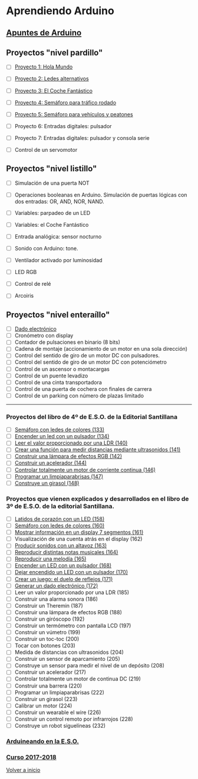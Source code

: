 # Aprendiendo Arduino

## [Apuntes de Arduino](https://angelmicelti.github.io/4ESO/ARD/index.html)

## Proyectos "nivel pardillo"
- [ ] [Proyecto 1: Hola Mundo](led_blink.md)
- [ ] [Proyecto 2: Ledes alternativos](ledes_alternativos.md)
- [ ] [Proyecto 3: El Coche Fantástico](kitt.md)
- [ ] [Proyecto 4: Semáforo para tráfico rodado](semáforo_v.md)
- [ ] [Proyecto 5: Semáforo para vehículos y peatones](semáforo_vp.md)
- [ ] Proyecto 6: Entradas digitales: pulsador
- [ ] Proyecto 7: Entradas digitales: pulsador y consola serie
- [ ] Control de un servomotor



## Proyectos "nivel listillo"
- [ ] Simulación de una puerta NOT
- [ ] Operaciones booleanas en Arduino. Simulación de puertas lógicas con dos entradas: OR, AND, NOR, NAND.
- [ ] Variables: parpadeo de un LED
- [ ] Variables: el Coche Fantástico
- [ ] Entrada analógica: sensor nocturno
- [ ] Sonido con Arduino: tone.
- [ ] Ventilador activado por luminosidad
- [ ] LED RGB
- [ ] Control de relé
- [ ] Arcoiris





## Proyectos "nivel enteraíllo"

- [ ] [Dado electrónico](dado_electrónico.md)
- [ ] Cronómetro con display
- [ ] Contador de pulsaciones en binario (8 bits)
- [ ] Cadena de montaje (accionamiento de un motor en una sola dirección)
- [ ] Control del sentido de giro de un motor DC con pulsadores.
- [ ] Control del sentido de giro de un motor DC con potenciómetro
- [ ] Control de un ascensor o montacargas
- [ ] Control de un puente levadizo
- [ ] Control de una cinta transportadora
- [ ] Control de una puerta de cochera con finales de carrera
- [ ] Control de un parking con número de plazas limitado

---

### Proyectos del libro de 4º de E.S.O. de la Editorial Santillana
- [ ] [Semáforo con ledes de colores (133)](https://angelmicelti.github.io/4ESO/ARD/semforo_con_ledes_de_colores.html)
- [ ] [Encender un led con un pulsador (134)](https://angelmicelti.github.io/4ESO/ARD/encender_un_led_con_un_pulsador0.html)
- [ ] [Leer el valor proporcionado por una LDR (140)](https://angelmicelti.github.io/4ESO/ARD/leer_el_valor_proporcionado_por_una_ldr.html)
- [ ] [Crear una función para medir distancias mediante ultrasonidos (141)](https://angelmicelti.github.io/4ESO/ARD/crear_una_funcin_para_medir_ultrasonidos.html)
- [ ] [Construir una lámpara de efectos RGB (142)](https://angelmicelti.github.io/4ESO/ARD/construir_una_lmpara_de_efectos_rgb.html)
- [ ] [Construir un acelerador (144)](https://angelmicelti.github.io/4ESO/ARD/construir_un_acelerador.html)
- [ ] [Controlar totalmente un motor de corriente continua (146)](https://angelmicelti.github.io/4ESO/ARD/controlar_totalmente_un_motor_de_corriente_continua.html)
- [ ] [Programar un limpiaparabrisas (147)](https://angelmicelti.github.io/4ESO/ARD/programar_un_limpiaparabrisas.html)
- [ ] [Construye un girasol (148)](https://angelmicelti.github.io/4ESO/ARD/construye_un_girasol.html)

### Proyectos que vienen explicados y desarrollados en el libro de 3º de E.S.O. de la editorial Santillana.

- [ ] [Latidos de corazón con un LED (158)](https://angelmicelti.github.io/4ESO/ARD/simular_latidos_de_un_corazn.html)
- [ ] [Semáforo con ledes de colores (160)](https://angelmicelti.github.io/4ESO/ARD/semforo_con_ledes.html)
- [ ] [Mostrar información en un display 7 segmentos (161)](https://angelmicelti.github.io/4ESO/ARD/mostrar_informacin_en_un_display_de_7_segmentos.html)
- [ ] Visualización de una cuenta atrás en el display (162)
- [ ] [Producir sonidos con un altavoz (163)](https://angelmicelti.github.io/4ESO/ARD/producir_sonido_con_un_altavoz.html)
- [ ] [Reproducir distintas notas musicales (164)](https://angelmicelti.github.io/4ESO/ARD/reproducir_distintas_notas.html)
- [ ] [Reproducir una melodía (165)](https://angelmicelti.github.io/4ESO/ARD/reproducir_una_meloda.html)
- [ ] [Encender un LED con un pulsador (168)](https://angelmicelti.github.io/4ESO/ARD/encender_un_led_con_un_pulsador.html)
- [ ] [Dejar encendido un LED con un pulsador (170)](https://angelmicelti.github.io/4ESO/ARD/dejar_encendido_un_led_con_un_pulsador_pulldown.html)
- [ ] [Crear un juego: el duelo de reflejos (171)](https://angelmicelti.github.io/4ESO/ARD/crear_un_juego_el_duelo_de_reflejos.html)
- [ ] [Generar un dado electrónico (172)](https://angelmicelti.github.io/4ESO/ARD/generar_un_dado_electrnico.html)
- [ ] Leer un valor proporcionado por una LDR (185)
- [ ] Construir una alarma sonora (186)
- [ ] Construir un Theremin (187)
- [ ] Construir una lámpara de efectos RGB (188)
- [ ] Construir un giróscopo (192)
- [ ] Construir un termómetro con pantalla LCD (197)
- [ ] Construir un vúmetro (199)
- [ ] Construir un toc-toc (200)
- [ ] Tocar con botones (203)
- [ ] Medida de distancias con ultrasonidos (204)
- [ ] Construir un sensor de aparcamiento (205)
- [ ] Construye un sensor para medir el nivel de un depósito (208)
- [ ] Construir un acelerador (217)
- [ ] Controlar totalmente un motor de continua DC (219)
- [ ] Construir una barrera (220)
- [ ] Programar un limpiaparabrisas (222)
- [ ] Construir un girasol (223)
- [ ] Calibrar un motor (224)
- [ ] Construir un wearable el wire (226)
- [ ] Construir un control remoto por infrarrojos (228)
- [ ] Construye un robot siguelíneas (232)

### [Arduineando en la E.S.O.](https://github.com/angelmicelti/Arduineando-en-la-E.S.O./wiki)

### [Curso 2017-2018](curso2018.md)

[Volver a inicio](https://github.com/angelmicelti/TecnoVilladiego4)
